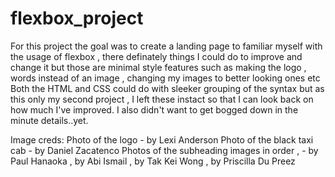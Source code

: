 # flexbox_project

For this project the goal was to create a landing page to familiar myself with the usage of flexbox , there definately things I could do to improve and change it but those are minimal style features such as making the logo , words instead of an image , changing my images to better looking ones etc
Both the HTML and CSS could do with sleeker grouping of the syntax but as this only my second project , I left these instact so that I can look back on how much I've improved. I also didn't want to get bogged down in the minute details..yet.

Image creds:
Photo of the logo - by Lexi Anderson
Photo of the black taxi cab -  by Daniel Zacatenco
Photos of the subheading images in order , - by Paul Hanaoka , by Abi Ismail , by Tak Kei Wong , by Priscilla Du Preez 
